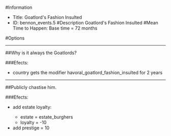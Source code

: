 #Information
 - Title: Goatlord's Fashion Insulted
 - ID: bennon_events.5
#Description
Goatlord's Fashion Insulted
#Mean Time to Happen:
Base time = 72 months

#Options

___
##Why is it always the Goatlords?

###Efects:<ul><li>country gets the modifier havoral_goatlord_fashion_insulted for 2 years</li></ul>

___
##Publicly chastise him.

###Efects:<ul><li>add estate loyalty:</li><ul><li>estate = estate_burghers</li><li>loyalty = -10</li></ul><li>add prestige = 10</li></ul>
